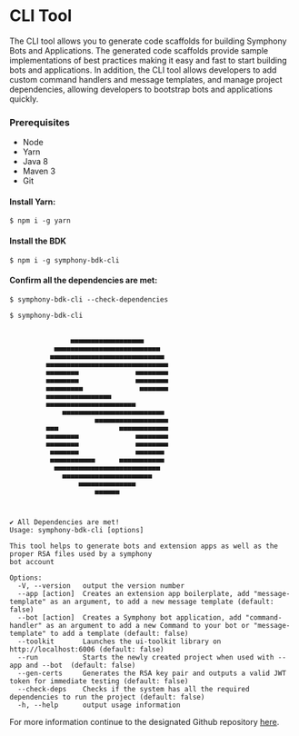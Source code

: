 # CLI Tool

The CLI tool allows you to generate code scaffolds for building Symphony Bots and Applications.  The generated code scaffolds provide sample implementations of best practices making it easy and fast to start building bots and applications. In addition, the CLI tool allows developers to add custom command handlers and message templates, and manage project dependencies, allowing developers to bootstrap bots and applications quickly.

### Prerequisites

* Node
* Yarn
* Java 8
* Maven 3
* Git

#### Install Yarn:

```text
$ npm i -g yarn
```

#### Install the BDK

```text
$ npm i -g symphony-bdk-cli
```

#### Confirm all the dependencies are met:

```text
$ symphony-bdk-cli --check-dependencies
```

```text
$ symphony-bdk-cli
                                                
                                                
               ▄▄▄▄▄▄▄▄▄▄▄▄▄▄▄▄▄▄               
           ▄▄▄▄▄▄▄▄▄▄▄▄▄▄▄▄▄▄▄▄▄▄▄▄▄▄           
          ▄▄▄▄▄▄▄▄▄▄▄▄▄▄▄▄▄▄▄▄▄▄▄▄▄▄▄▄          
         ▄▄▄▄▄▄▄▄▄▄▄▄▄▄▄▄▄▄▄▄▄▄▄▄▄▄▄▄▄▄         
         ▄▄▄▄▄▄▄▄              ▄▄▄▄▄▄▄▄         
         ▄▄▄▄▄▄▄▄              ▄▄▄▄▄▄▄▄         
         ▄▄▄▄▄▄▄▄▄              ▄▄▄▄▄▄▄         
         ▄▄▄▄▄▄▄▄▄▄▄▄▄▄▄▄                       
         ▄▄▄▄▄▄▄▄▄▄▄▄▄▄▄▄▄▄▄▄▄▄                 
             ▄▄▄▄▄▄▄▄▄▄▄▄▄▄▄▄▄▄▄▄▄▄▄▄▄          
                     ▄▄▄▄▄▄▄▄▄▄▄▄▄▄▄▄▄▄         
         ▄▄▄               ▄▄▄▄▄▄▄▄▄▄▄▄         
         ▄▄▄▄▄▄▄▄              ▄▄▄▄▄▄▄▄         
         ▄▄▄▄▄▄▄▄              ▄▄▄▄▄▄▄▄         
          ▄▄▄▄▄▄▄              ▄▄▄▄▄▄▄          
          ▄▄▄▄▄▄▄▄▄▄▄      ▄▄▄▄▄▄▄▄▄▄▄          
           ▄▄▄▄▄▄▄▄▄▄▄▄▄▄▄▄▄▄▄▄▄▄▄▄▄▄           
             ▄▄▄▄▄▄▄▄▄▄▄▄▄▄▄▄▄▄▄▄▄▄             
                 ▄▄▄▄▄▄▄▄▄▄▄▄▄▄                 
                     ▄▄▄▄▄▄                     
                                                
                                                

✔ All Dependencies are met!
Usage: symphony-bdk-cli [options]

This tool helps to generate bots and extension apps as well as the proper RSA files used by a symphony 
bot account 

Options:
  -V, --version   output the version number
  --app [action]  Creates an extension app boilerplate, add "message-template" as an argument, to add a new message template (default: false)
  --bot [action]  Creates a Symphony bot application, add "command-handler" as an argument to add a new Command to your bot or "message-template" to add a template (default: false)
  --toolkit       Launches the ui-toolkit library on http://localhost:6006 (default: false)
  --run           Starts the newly created project when used with --app and --bot  (default: false)
  --gen-certs     Generates the RSA key pair and outputs a valid JWT token for immediate testing (default: false)
  --check-deps    Checks if the system has all the required dependencies to run the project (default: false)
  -h, --help      output usage information
```

For more information continue to the designated Github repository [here](https://github.com/SymphonyPlatformSolutions/symphony-bdk-cli).

